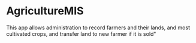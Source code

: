 # AgricultureMIS
This app allows administration to record farmers and their lands, and most cultivated crops, and transfer land to new farmer if it is sold"
